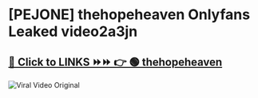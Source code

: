 
 # [PEJONE] thehopeheaven Onlyfans Leaked video2a3jn

## <h2><a href="https://clipsfans.com/thehopeheaven&ref=git">🔗 Click to LINKS ⏩⏩ 👉 🟢 thehopeheaven </a></h2>

<a href="https://clipsfans.com/thehopeheaven&ref=git" rel="nofollow" data-target="animated-image.originalLink"><img src="https://i.ibb.co.com/xMMVF88/686577567.gif" alt="Viral Video Original" style="max-width: 100%; display: inline-block;" data-target="animated-image.originalImage"></a>

